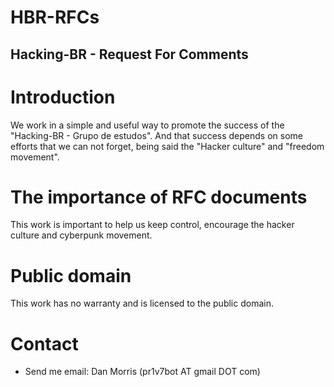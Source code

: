 # HBR-RFCs

## Hacking-BR - Request For Comments

# Introduction
We work in a simple and useful way to promote the success of the "Hacking-BR - Grupo de estudos". And that success depends on some efforts that we can not forget, being said the "Hacker culture" and "freedom movement".

# The importance of RFC documents
This work is important to help us keep control, encourage the hacker culture and cyberpunk movement.

# Public domain
This work has no warranty and is licensed to the public domain.

# Contact
- Send me email: Dan Morris (pr1v7bot AT gmail DOT com)
